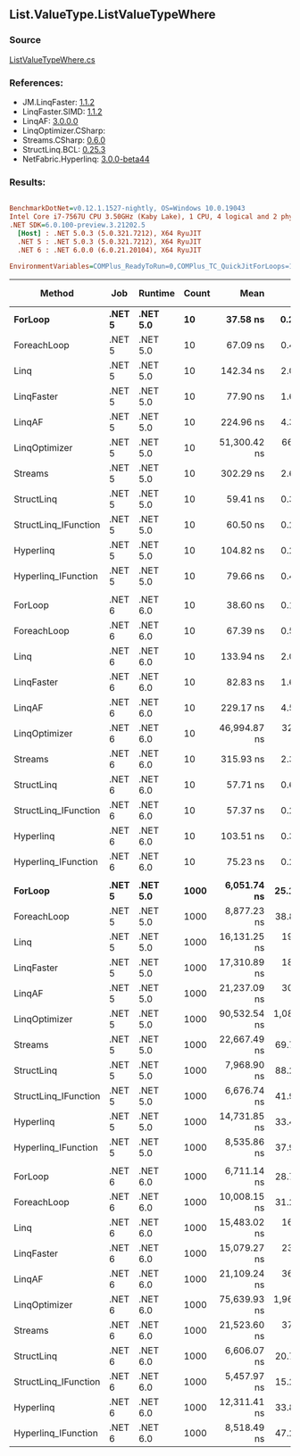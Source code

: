 ﻿## List.ValueType.ListValueTypeWhere

### Source
[ListValueTypeWhere.cs](../LinqBenchmarks/List/ValueType/ListValueTypeWhere.cs)

### References:
- JM.LinqFaster: [1.1.2](https://www.nuget.org/packages/JM.LinqFaster/1.1.2)
- LinqFaster.SIMD: [1.1.2](https://www.nuget.org/packages/LinqFaster.SIMD/1.0.3)
- LinqAF: [3.0.0.0](https://www.nuget.org/packages/LinqAF/3.0.0.0)
- LinqOptimizer.CSharp: [](https://www.nuget.org/packages/LinqOptimizer.CSharp/)
- Streams.CSharp: [0.6.0](https://www.nuget.org/packages/Streams.CSharp/0.6.0)
- StructLinq.BCL: [0.25.3](https://www.nuget.org/packages/StructLinq.BCL/0.25.3)
- NetFabric.Hyperlinq: [3.0.0-beta44](https://www.nuget.org/packages/NetFabric.Hyperlinq/3.0.0-beta44)

### Results:
``` ini

BenchmarkDotNet=v0.12.1.1527-nightly, OS=Windows 10.0.19043
Intel Core i7-7567U CPU 3.50GHz (Kaby Lake), 1 CPU, 4 logical and 2 physical cores
.NET SDK=6.0.100-preview.3.21202.5
  [Host] : .NET 5.0.3 (5.0.321.7212), X64 RyuJIT
  .NET 5 : .NET 5.0.3 (5.0.321.7212), X64 RyuJIT
  .NET 6 : .NET 6.0.0 (6.0.21.20104), X64 RyuJIT

EnvironmentVariables=COMPlus_ReadyToRun=0,COMPlus_TC_QuickJitForLoops=1,COMPlus_TieredPGO=1  

```
|               Method |    Job |  Runtime | Count |         Mean |        Error |       StdDev |       Median |    Ratio | RatioSD |   Gen 0 |   Gen 1 | Gen 2 | Allocated |
|--------------------- |------- |--------- |------ |-------------:|-------------:|-------------:|-------------:|---------:|--------:|--------:|--------:|------:|----------:|
|              **ForLoop** | **.NET 5** | **.NET 5.0** |    **10** |     **37.58 ns** |     **0.231 ns** |     **0.205 ns** |     **37.50 ns** |     **1.00** |    **0.00** |       **-** |       **-** |     **-** |         **-** |
|          ForeachLoop | .NET 5 | .NET 5.0 |    10 |     67.09 ns |     0.451 ns |     0.400 ns |     67.14 ns |     1.79 |    0.01 |       - |       - |     - |         - |
|                 Linq | .NET 5 | .NET 5.0 |    10 |    142.34 ns |     2.010 ns |     1.880 ns |    142.25 ns |     3.79 |    0.05 |  0.0880 |       - |     - |     184 B |
|           LinqFaster | .NET 5 | .NET 5.0 |    10 |     77.90 ns |     1.604 ns |     4.551 ns |     75.73 ns |     2.18 |    0.10 |  0.1491 |       - |     - |     312 B |
|               LinqAF | .NET 5 | .NET 5.0 |    10 |    224.96 ns |     4.365 ns |     4.287 ns |    225.44 ns |     5.98 |    0.12 |       - |       - |     - |         - |
|        LinqOptimizer | .NET 5 | .NET 5.0 |    10 | 51,300.42 ns |   661.915 ns | 1,466.759 ns | 51,220.57 ns | 1,378.37 |   60.69 | 71.4111 |       - |     - | 152,118 B |
|              Streams | .NET 5 | .NET 5.0 |    10 |    302.29 ns |     2.696 ns |     2.522 ns |    301.79 ns |     8.05 |    0.08 |  0.4053 |       - |     - |     848 B |
|           StructLinq | .NET 5 | .NET 5.0 |    10 |     59.41 ns |     0.381 ns |     0.297 ns |     59.42 ns |     1.58 |    0.01 |  0.0191 |       - |     - |      40 B |
| StructLinq_IFunction | .NET 5 | .NET 5.0 |    10 |     60.50 ns |     0.231 ns |     0.216 ns |     60.45 ns |     1.61 |    0.01 |       - |       - |     - |         - |
|            Hyperlinq | .NET 5 | .NET 5.0 |    10 |    104.82 ns |     0.233 ns |     0.218 ns |    104.81 ns |     2.79 |    0.01 |       - |       - |     - |         - |
|  Hyperlinq_IFunction | .NET 5 | .NET 5.0 |    10 |     79.66 ns |     0.421 ns |     0.329 ns |     79.61 ns |     2.12 |    0.01 |       - |       - |     - |         - |
|                      |        |          |       |              |              |              |              |          |         |         |         |       |           |
|              ForLoop | .NET 6 | .NET 6.0 |    10 |     38.60 ns |     0.184 ns |     0.163 ns |     38.57 ns |     1.00 |    0.00 |       - |       - |     - |         - |
|          ForeachLoop | .NET 6 | .NET 6.0 |    10 |     67.39 ns |     0.525 ns |     0.439 ns |     67.36 ns |     1.75 |    0.01 |       - |       - |     - |         - |
|                 Linq | .NET 6 | .NET 6.0 |    10 |    133.94 ns |     2.028 ns |     1.897 ns |    133.91 ns |     3.47 |    0.05 |  0.0880 |       - |     - |     184 B |
|           LinqFaster | .NET 6 | .NET 6.0 |    10 |     82.83 ns |     1.674 ns |     2.177 ns |     83.52 ns |     2.13 |    0.07 |  0.1491 |       - |     - |     312 B |
|               LinqAF | .NET 6 | .NET 6.0 |    10 |    229.17 ns |     4.565 ns |     4.270 ns |    230.40 ns |     5.93 |    0.12 |       - |       - |     - |         - |
|        LinqOptimizer | .NET 6 | .NET 6.0 |    10 | 46,994.87 ns |   323.165 ns |   302.288 ns | 46,989.43 ns | 1,217.57 |    9.81 | 71.4111 |       - |     - | 151,678 B |
|              Streams | .NET 6 | .NET 6.0 |    10 |    315.93 ns |     2.381 ns |     1.988 ns |    316.41 ns |     8.18 |    0.05 |  0.4053 |       - |     - |     848 B |
|           StructLinq | .NET 6 | .NET 6.0 |    10 |     57.71 ns |     0.681 ns |     0.568 ns |     57.59 ns |     1.49 |    0.01 |  0.0191 |       - |     - |      40 B |
| StructLinq_IFunction | .NET 6 | .NET 6.0 |    10 |     57.37 ns |     0.293 ns |     0.274 ns |     57.32 ns |     1.49 |    0.01 |       - |       - |     - |         - |
|            Hyperlinq | .NET 6 | .NET 6.0 |    10 |    103.51 ns |     0.369 ns |     0.346 ns |    103.44 ns |     2.68 |    0.01 |       - |       - |     - |         - |
|  Hyperlinq_IFunction | .NET 6 | .NET 6.0 |    10 |     75.23 ns |     0.227 ns |     0.189 ns |     75.26 ns |     1.95 |    0.01 |       - |       - |     - |         - |
|                      |        |          |       |              |              |              |              |          |         |         |         |       |           |
|              **ForLoop** | **.NET 5** | **.NET 5.0** |  **1000** |  **6,051.74 ns** |    **25.167 ns** |    **21.015 ns** |  **6,054.56 ns** |     **1.00** |    **0.00** |       **-** |       **-** |     **-** |         **-** |
|          ForeachLoop | .NET 5 | .NET 5.0 |  1000 |  8,877.23 ns |    38.816 ns |    34.410 ns |  8,892.07 ns |     1.47 |    0.01 |       - |       - |     - |         - |
|                 Linq | .NET 5 | .NET 5.0 |  1000 | 16,131.25 ns |   193.056 ns |   171.139 ns | 16,122.42 ns |     2.66 |    0.03 |  0.0610 |       - |     - |     184 B |
|           LinqFaster | .NET 5 | .NET 5.0 |  1000 | 17,310.89 ns |   180.060 ns |   320.056 ns | 17,261.88 ns |     2.90 |    0.05 | 31.2195 |       - |     - |  65,504 B |
|               LinqAF | .NET 5 | .NET 5.0 |  1000 | 21,237.09 ns |   304.952 ns |   285.252 ns | 21,276.82 ns |     3.51 |    0.05 |       - |       - |     - |         - |
|        LinqOptimizer | .NET 5 | .NET 5.0 |  1000 | 90,532.54 ns | 1,082.671 ns |   959.759 ns | 90,169.42 ns |    14.98 |    0.16 | 79.8340 | 19.8975 |     - | 184,191 B |
|              Streams | .NET 5 | .NET 5.0 |  1000 | 22,667.49 ns |    69.732 ns |    61.816 ns | 22,665.37 ns |     3.75 |    0.01 |  0.3967 |       - |     - |     848 B |
|           StructLinq | .NET 5 | .NET 5.0 |  1000 |  7,968.90 ns |    88.270 ns |    82.568 ns |  7,924.54 ns |     1.32 |    0.01 |  0.0153 |       - |     - |      40 B |
| StructLinq_IFunction | .NET 5 | .NET 5.0 |  1000 |  6,676.74 ns |    41.928 ns |    35.012 ns |  6,681.85 ns |     1.10 |    0.00 |       - |       - |     - |         - |
|            Hyperlinq | .NET 5 | .NET 5.0 |  1000 | 14,731.85 ns |    33.454 ns |    26.119 ns | 14,731.84 ns |     2.43 |    0.01 |       - |       - |     - |         - |
|  Hyperlinq_IFunction | .NET 5 | .NET 5.0 |  1000 |  8,535.86 ns |    37.973 ns |    33.662 ns |  8,532.28 ns |     1.41 |    0.01 |       - |       - |     - |         - |
|                      |        |          |       |              |              |              |              |          |         |         |         |       |           |
|              ForLoop | .NET 6 | .NET 6.0 |  1000 |  6,711.14 ns |    28.721 ns |    25.460 ns |  6,710.14 ns |     1.00 |    0.00 |       - |       - |     - |         - |
|          ForeachLoop | .NET 6 | .NET 6.0 |  1000 | 10,008.15 ns |    31.296 ns |    27.743 ns | 10,006.17 ns |     1.49 |    0.01 |       - |       - |     - |         - |
|                 Linq | .NET 6 | .NET 6.0 |  1000 | 15,483.02 ns |   167.433 ns |   148.425 ns | 15,514.64 ns |     2.31 |    0.03 |  0.0610 |       - |     - |     184 B |
|           LinqFaster | .NET 6 | .NET 6.0 |  1000 | 15,079.27 ns |   233.074 ns |   341.637 ns | 14,980.34 ns |     2.27 |    0.06 | 31.2347 |       - |     - |  65,504 B |
|               LinqAF | .NET 6 | .NET 6.0 |  1000 | 21,109.24 ns |   365.266 ns |   341.670 ns | 21,197.12 ns |     3.15 |    0.05 |       - |       - |     - |         - |
|        LinqOptimizer | .NET 6 | .NET 6.0 |  1000 | 75,639.93 ns | 1,961.188 ns | 5,782.608 ns | 72,525.05 ns |    11.33 |    0.81 | 86.9141 |       - |     - | 183,759 B |
|              Streams | .NET 6 | .NET 6.0 |  1000 | 21,523.60 ns |   379.865 ns |   355.326 ns | 21,407.16 ns |     3.21 |    0.06 |  0.3967 |       - |     - |     848 B |
|           StructLinq | .NET 6 | .NET 6.0 |  1000 |  6,606.07 ns |    20.764 ns |    19.422 ns |  6,613.90 ns |     0.98 |    0.01 |  0.0153 |       - |     - |      40 B |
| StructLinq_IFunction | .NET 6 | .NET 6.0 |  1000 |  5,457.97 ns |    15.226 ns |    13.498 ns |  5,450.74 ns |     0.81 |    0.00 |       - |       - |     - |         - |
|            Hyperlinq | .NET 6 | .NET 6.0 |  1000 | 12,311.41 ns |    33.877 ns |    30.031 ns | 12,311.77 ns |     1.83 |    0.01 |       - |       - |     - |         - |
|  Hyperlinq_IFunction | .NET 6 | .NET 6.0 |  1000 |  8,518.49 ns |    47.218 ns |    44.167 ns |  8,511.95 ns |     1.27 |    0.01 |       - |       - |     - |         - |
